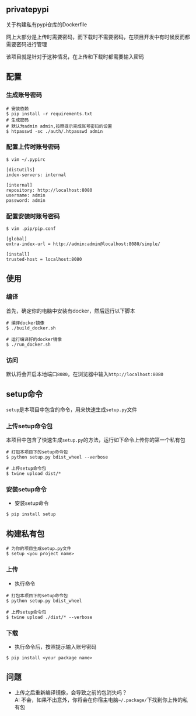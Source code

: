 ## privatepypi

关于构建私有pypi仓库的Dockerfile

网上大部分是上传时需要密码，而下载时不需要密码，在项目开发中有时候反而都需要密码进行管理

该项目就是针对于这种情况，在上传和下载时都需要输入密码


## 配置

### 生成账号密码
```shell script
# 安装依赖
$ pip install -r requirements.txt
# 生成密码
# 默认为admin admin,按照提示完成账号密码的设置
$ htpasswd -sc ./auth/.htpasswd admin
```

### 配置上传时账号密码
```shell script
$ vim ~/.pypirc

[distutils]
index-servers: internal

[internal]
repository: http://localhost:8080
username: admin
password: admin
```

### 配置安装时账号密码
```shell script
$ vim .pip/pip.conf

[global]
extra-index-url = http://admin:admin@localhost:8080/simple/

[install]
trusted-host = localhost:8080
```

## 使用

### 编译

首先，确定你的电脑中安装有docker，然后运行以下脚本
```shell script
# 编译docker镜像
$ ./build_docker.sh

# 运行编译好的docker镜像
$ ./run_docker.sh
```

### 访问
默认将会开启本地端口`8080`，在浏览器中输入`http://localhost:8080`


## setup命令
`setup`是本项目中包含的命令，用来快速生成`setup.py`文件

### 上传setup命令包
本项目中包含了快速生成`setup.py`的方法，运行如下命令上传你的第一个私有包
```shell script
# 打包本项目下的setup命令包
$ python setup.py bdist_wheel --verbose

# 上传setup命令包
$ twine upload dist/*
```

### 安装setup命令

- 安装setup命令
```shell script
$ pip install setup
```

## 构建私有包
```shell script
# 为你的项目生成setup.py文件
$ setup <you project name>
```

### 上传

- 执行命令
```shell script
# 打包本项目下的setup命令包
$ python setup.py bdist_wheel

# 上传setup命令包
$ twine upload ./dist/* --verbose
```

### 下载

- 执行命令后，按照提示输入账号密码
```shell script
$ pip install <your package name>
```

## 问题

- 上传之后重新编译镜像，会导致之前的包消失吗？<br>
A: 不会，如果不出意外，你将会在你宿主电脑`~/.package/`下找到你上传的私有包
